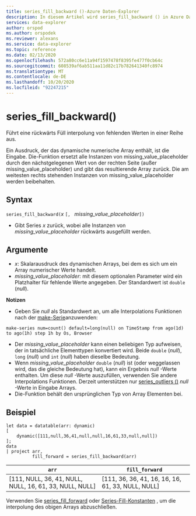 ```yaml
---
title: series_fill_backward ()-Azure Daten-Explorer
description: In diesem Artikel wird series_fill_backward () in Azure Daten-Explorer beschrieben.
services: data-explorer
author: orspod
ms.author: orspodek
ms.reviewer: alexans
ms.service: data-explorer
ms.topic: reference
ms.date: 02/13/2020
ms.openlocfilehash: 572a80cc6e11a94f1597478f8395fe477f0cb64c
ms.sourcegitcommit: 608539af6ab511aa11d82c17b782641340fc8974
ms.translationtype: MT
ms.contentlocale: de-DE
ms.lasthandoff: 10/20/2020
ms.locfileid: "92247215"
---
```

# <a name="series_fill_backward"></a>series_fill_backward()

Führt eine rückwärts Füll interpolung von fehlenden Werten in einer Reihe aus.

Ein Ausdruck, der das dynamische numerische Array enthält, ist die Eingabe. Die-Funktion ersetzt alle Instanzen von missing_value_placeholder durch den nächstgelegenen Wert von der rechten Seite (außer missing_value_placeholder) und gibt das resultierende Array zurück. Die am weitesten rechts stehenden Instanzen von missing_value_placeholder werden beibehalten.

## <a name="syntax"></a>Syntax

`series_fill_backward(`*x* `[, ` *missing_value_placeholder*`])`
* Gibt Series *x* zurück, wobei alle Instanzen von *missing_value_placeholder* rückwärts ausgefüllt werden.

## <a name="arguments"></a>Argumente

* *x*: Skalarausdruck des dynamischen Arrays, bei dem es sich um ein Array numerischer Werte handelt.
* *missing_value_placeholder*: mit diesem optionalen Parameter wird ein Platzhalter für fehlende Werte angegeben. Der Standardwert ist `double` (*null*).

**Notizen**

* Geben Sie *null* als Standardwert an, um alle Interpolations Funktionen nach der [make-Serie](make-seriesoperator.md)anzuwenden: 

```kusto
make-series num=count() default=long(null) on TimeStamp from ago(1d) to ago(1h) step 1h by Os, Browser
```

* Der *missing_value_placeholder* kann einen beliebigen Typ aufweisen, der in tatsächliche Elementtypen konvertiert wird. Beide `double` (*null*), `long` (*null*) und `int` (*null*) haben dieselbe Bedeutung.
* Wenn *missing_value_placeholder* `double` (*null*) ist (oder weggelassen wird, das die gleiche Bedeutung hat), kann ein Ergebnis *null* -Werte enthalten. Um diese *null* -Werte auszufüllen, verwenden Sie andere Interpolations Funktionen. Derzeit unterstützen nur [series_outliers ()](series-outliersfunction.md) *null* -Werte in Eingabe Arrays.
* Die-Funktion behält den ursprünglichen Typ von Array Elementen bei.

## <a name="example"></a>Beispiel

<!-- csl: https://help.kusto.windows.net:443/Samples -->
```kusto
let data = datatable(arr: dynamic)
[
    dynamic([111,null,36,41,null,null,16,61,33,null,null])   
];
data 
| project arr, 
          fill_forward = series_fill_backward(arr)

```

|`arr`|`fill_forward`|
|---|---|
|[111, NULL, 36, 41, NULL, NULL, 16, 61, 33, NULL, NULL]|[111, 36, 36, 41, 16, 16, 16, 61, 33, NULL, NULL]|

  
Verwenden Sie [series_fill_forward](series-fill-forwardfunction.md) oder [Series-Fill-Konstanten](series-fill-constfunction.md) , um die interpolung des obigen Arrays abzuschließen.
